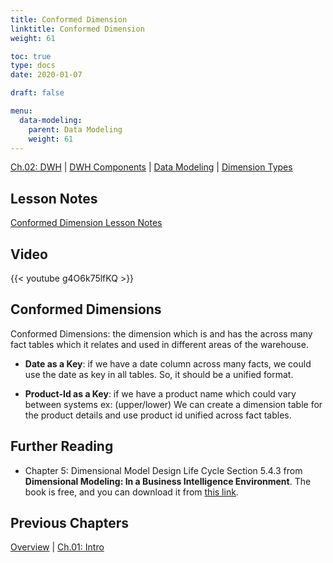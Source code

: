 ```yaml
---
title: Conformed Dimension
linktitle: Conformed Dimension
weight: 61

toc: true
type: docs
date: 2020-01-07

draft: false

menu:
  data-modeling:
    parent: Data Modeling
    weight: 61
---
```


[Ch.02: DWH](../../../../../02-dwh) | [DWH Components](../../../../03-architecture/) | [Data Modeling](../../../10-data-modeling/) | [Dimension Types](../../02-dimension-types/)

## Lesson Notes

[Conformed Dimension Lesson Notes](../01-conformed-dimension.pdf)


## Video

{{< youtube g4O6k75lfKQ >}}

## Conformed Dimensions

Conformed Dimensions: the dimension which is and has the across many fact tables which it
    relates and used in different areas of the warehouse.

- **Date as a Key**: if we have a date column across many facts, we could use the
        date as key in all tables. So, it should be a unified format.

- **Product-Id as a Key**: if we have a product name which could vary between systems
ex: (upper/lower) We can create a dimension table for the product
        details and use product id unified across fact tables.


## Further Reading

- Chapter 5: Dimensional Model Design Life Cycle Section 5.4.3 from **Dimensional Modeling: In a Business Intelligence Environment**. The book is free, and you can download it from [this link](https://www.redbooks.ibm.com/redbooks/pdfs/sg247138.pdf).


## Previous Chapters

[Overview](../../../../../big-data-in-depth/)  | [Ch.01: Intro](../../../../../01-introduction) 
